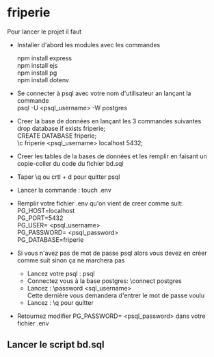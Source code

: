 # friperie
Pour lancer le projet  il faut
- Installer d'abord les modules avec les commandes

    npm install express  
    npm install ejs  
    npm install pg  
    npm install dotenv  
- Se connecter à psql avec votre nom d'utilisateur an lançant la commande  
    psql -U <psql_username> -W postgres 
- Creer la base de données en lançant les 3 commandes suivantes   
    drop database if exists friperie;  
    CREATE DATABASE friperie;  
    \c friperie <psql_username> localhost 5432;
- Creer les tables de la bases de données et les remplir en faisant un copie-coller du code du fichier bd.sql  
- Taper \q ou crtl + d pour quitter psql  
- Lancer la commande : touch .env  
- Remplir votre fichier .env qu'on vient de creer comme suit:  
    PG_HOST=localhost  
    PG_PORT=5432  
    PG_USER= <psql_username>  
    PG_PASSWORD= <psql_password>   
    PG_DATABASE=friperie
- Si vous n'avez pas de mot de passe psql alors vous devez en créer comme suit sinon ça ne marchera pas 
    - Lancez votre psql : psql
    - Connectez vous à la base postgres: \connect postgres   
    - Lancez : \password <sql_username>  
        Cette dernière vous demandera d'entrer le mot de passe voulu  
    - Lancez : \q pour quitter
- Retournez modifier  PG_PASSWORD= <psql_password> dans votre fichier .env
## Lancer le script bd.sql

